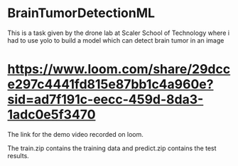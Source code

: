 # BrainTumorDetectionML
This is a task given by the drone lab at Scaler School of Technology where i had to use yolo to build a model which can detect brain tumor in an image 

# https://www.loom.com/share/29dcce297c4441fd815e87bb1c4a960e?sid=ad7f191c-eecc-459d-8da3-1adc0e5f3470
The link for the demo video recorded on loom.

The train.zip contains the training data and predict.zip contains the test results.
